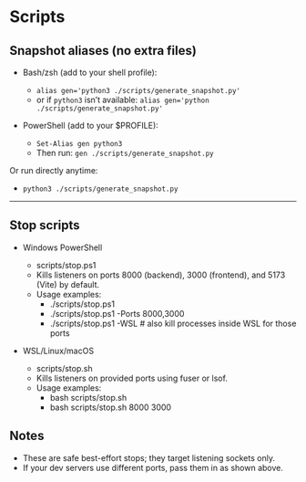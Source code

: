 # Scripts

## Snapshot aliases (no extra files)

- Bash/zsh (add to your shell profile):

  - `alias gen='python3 ./scripts/generate_snapshot.py'`
  - or if `python3` isn’t available: `alias gen='python ./scripts/generate_snapshot.py'`

- PowerShell (add to your $PROFILE):
  - `Set-Alias gen python3`
  - Then run: `gen ./scripts/generate_snapshot.py`

Or run directly anytime:

- `python3 ./scripts/generate_snapshot.py`

---

## Stop scripts

- Windows PowerShell

  - scripts/stop.ps1
  - Kills listeners on ports 8000 (backend), 3000 (frontend), and 5173 (Vite) by default.
  - Usage examples:
    - ./scripts/stop.ps1
    - ./scripts/stop.ps1 -Ports 8000,3000
    - ./scripts/stop.ps1 -WSL # also kill processes inside WSL for those ports

- WSL/Linux/macOS
  - scripts/stop.sh
  - Kills listeners on provided ports using fuser or lsof.
  - Usage examples:
    - bash scripts/stop.sh
    - bash scripts/stop.sh 8000 3000

## Notes

- These are safe best-effort stops; they target listening sockets only.
- If your dev servers use different ports, pass them in as shown above.
